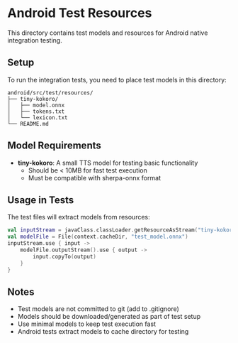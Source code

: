 # Android Test Resources

This directory contains test models and resources for Android native integration testing.

## Setup

To run the integration tests, you need to place test models in this directory:

```
android/src/test/resources/
├── tiny-kokoro/
│   ├── model.onnx
│   ├── tokens.txt
│   └── lexicon.txt
└── README.md
```

## Model Requirements

- **tiny-kokoro**: A small TTS model for testing basic functionality
  - Should be < 10MB for fast test execution
  - Must be compatible with sherpa-onnx format

## Usage in Tests

The test files will extract models from resources:

```kotlin
val inputStream = javaClass.classLoader.getResourceAsStream("tiny-kokoro/model.onnx")
val modelFile = File(context.cacheDir, "test_model.onnx")
inputStream.use { input ->
    modelFile.outputStream().use { output ->
        input.copyTo(output)
    }
}
```

## Notes

- Test models are not committed to git (add to .gitignore)
- Models should be downloaded/generated as part of test setup
- Use minimal models to keep test execution fast
- Android tests extract models to cache directory for testing